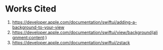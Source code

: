 # Works Cited

1. https://developer.apple.com/documentation/swiftui/adding-a-background-to-your-view
2. https://developer.apple.com/documentation/swiftui/view/background(alignment:content:)
3. https://developer.apple.com/documentation/swiftui/zstack
